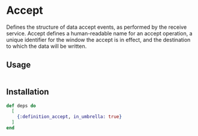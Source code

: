 # Accept

Defines the structure of data accept events, as
performed by the receive service. Accept defines a
human-readable name for an accept operation, a unique
identifier for the window the accept is in effect,
and the destination to which the data will be written.

## Usage

```elixir
```

## Installation

```elixir
def deps do
  [
    {:definition_accept, in_umbrella: true}
  ]
end
```
